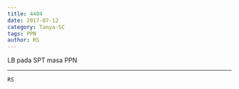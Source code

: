 ```yaml
---
title: 4404
date: 2017-07-12
category: Tanya-SC
tags: PPN
author: RS
---
```


LB pada SPT masa PPN

---



`RS`
